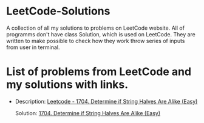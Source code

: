 # LeetCode-Solutions
A collection of all my solutions to problems on LeetCode website.
All of programms don't have class Solution, which is used on LeetCode.
They are written to make possible to check how they work throw series of inputs from user in terminal.

# List of problems from LeetCode and my solutions with links.


* Description: [Leetcode - 1704. Determine if String Halves Are Alike (Easy)](https://leetcode.com/problems/determine-if-string-halves-are-alike/description/)
  
  Solution: [1704. Determine if String Halves Are Alike (Easy)](https://github.com/OpheliaGeek/LeetCode-Solutions/blob/main/1704.%20Determine%20if%20String%20Halves%20Are%20Alike.py)
